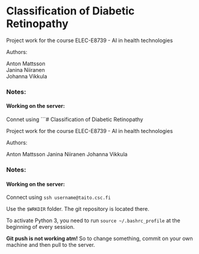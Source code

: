 # Classification of Diabetic Retinopathy

Project work for the course ELEC-E8739 - AI in health technologies

Authors:

Anton Mattsson  
Janina Niiranen  
Johanna Vikkula

### Notes:

#### Working on the server:

Connet using ```# Classification of Diabetic Retinopathy

Project work for the course ELEC-E8739 - AI in health technologies

Authors:

Anton Mattsson
Janina Niiranen
Johanna Vikkula

### Notes:

#### Working on the server:

Connect using ```ssh username@taito.csc.fi ```  

Use the ```$WRKDIR``` folder. The git repository is located there.

To activate Python 3, you need to run ```source ~/.bashrc_profile``` at the beginning of every session.

**Git push is not working atm!** So to change something, commit on your own machine and then pull to the server.
